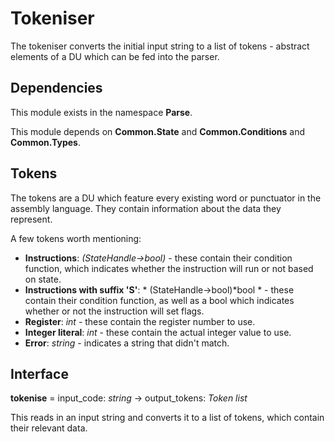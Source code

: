 ﻿# Tokeniser
The tokeniser converts the initial input string to a list of tokens - abstract elements of a DU which can be fed into the parser.

## Dependencies
This module exists in the namespace **Parse**.

This module depends on **Common.State** and **Common.Conditions** and **Common.Types**.

## Tokens
The tokens are a DU which feature every existing word or punctuator in the assembly language. They contain information about the data they represent.

A few tokens worth mentioning:
* **Instructions**: *(StateHandle->bool)* - these contain their condition function, which indicates whether the instruction will run or not based on state.
* **Instructions with suffix 'S'**: * (StateHandle->bool)\*bool * - these contain their condition function, as well as a bool which indicates whether or not the instruction will set flags.
* **Register**: *int* - these contain the register number to use.
* **Integer literal**: *int* - these contain the actual integer value to use.
* **Error**: *string* - indicates a string that didn't match.

## Interface
**tokenise** = input_code: *string* -> output_tokens: *Token list*

This reads in an input string and converts it to a list of tokens, which contain their relevant data.
